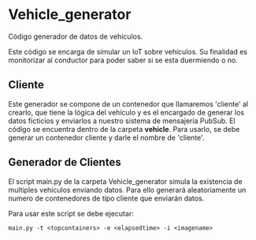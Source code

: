 # Vehicle_generator
Código generador de datos de vehículos.

Este código se encarga de simular un IoT sobre vehículos. Su finalidad es monitorizar al conductor para poder saber si se esta duermiendo o no.

## Cliente

Este generador se compone de un contenedor que llamaremos 'cliente' al crearlo, que tiene la lógica del vehículo y es el encargado de generar los datos ficticios y enviarlos a nuestro sistema de mensajería PubSub. El código se encuentra dentro de la carpeta **vehicle**. Para usarlo, se debe generar un contenedor cliente y darle el nombre de 'cliente'.

## Generador de Clientes

El script main.py de la carpeta Vehicle_generator simula la existencia de multiples vehículos enviando datos. Para ello generará aleatoriamente un numero de contenedores de tipo cliente que enviarán datos.

Para usar este script se debe ejecutar:

```
main.py -t <topcontainers> -e <elapsedtime> -i <imagename>
```
